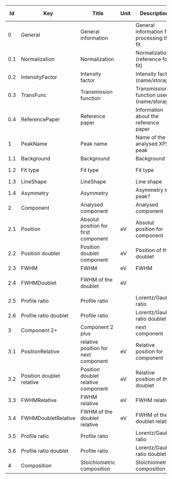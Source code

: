|Id  |  Key                  | Title                 |Unit | Description                                               | Type    | Occ | Allowed values |
|---- | -------------------   | ----------------------| ---- | ----------------------------------------------------------| ------- | -------- | ------------- |
|0|General|General information||General information for processing the fit|string|1||
|0.1|Normalization|Normalization||Normalization (reference for fit)|string|1||
|0.2|IntensityFactor|Intensity factor||Intensity factor (name/storage)|string|1||
|0.3|TransFunc|Transmission function||Transmission function used (name/storage)|string|1||
|0.4|ReferencePaper|Reference paper||Information about the reference paper|string|0||
|1|PeakName|Peak name||Name of the analysed XPS peak|string|1-n||
|1.1|Background|Background||Background fit|string||
|1.2|Fit type|Fit type||Fit type|boolean|1|singlet; doublet||
|1.3|LineShape|LineShape||Line shape|string|1||
|1.4|Asymmetry|Asymmetry||Asymmetry in peak?|string|0||
|2|Component|Analysed component||Analysed component|string|1-n||
|2.1|Position|Absolut position for first component|eV|Absolut position for component|number|1||
|2.2|Position doublet|Position doublet component |eV|Position of the doublet|number|0||
|2.3|FWHM|FWHM |eV|FWHM|number|1||
|2.4|FWHMDoublet|FWHM of the doublet|eV||FWHM of the doublet|number|0||
|2.5|Profile ratio|Profile ratio||Lorentz/Gauß ratio|string|0||
|2.6|Profile ratio doublet|Profile ratio||Lorentz/Gauß ratio doublet|string|0||
|3|Component 2+|Component 2 plus||next component|number|0-n||
|3.1|PositionRelative|relative position for next component |eV|Relative position for component|number|1||
|3.2|Position doublet relative|Position doublet relative component |eV|Relative position of the doublet|number|0||
|3.3|FWHMRelative|FWHM relative |eV|FWHM relative|number|1||
|3.4|FWHMDoubletRelative|FWHM of the doublet relative |eV|FWHM of the doublet relative|number|0||
|3.5|Profile ratio|Profile ratio||Lorentz/Gauß ratio|string|0||
|3.6|Profile ratio doublet|Profile ratio||Lorentz/Gauß ratio doublet|string|0||
|4|Composition|Stoichiometric composition||Stoichiometric composition|string|0||
